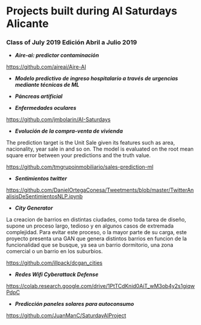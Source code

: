 # Projects built during AI Saturdays Alicante

### Class of July 2019 __Edición Abril a Julio 2019__

+ ***Aire-ai: predictor contaminación***

https://github.com/aireai/Aire-AI


+ ***Modelo predictivo de ingreso hospitalario a través de urgencias mediante técnicas de ML***


+ ***Páncreas artificial***



+ ***Enfermedades oculares***

https://github.com/jmbolarin/AI-Saturdays


+ ***Evolución de la compra-venta de vivienda***

The prediction target is the Unit Sale given its features such as area, nacionality, year sale in and so on. The model is evaluated on the root mean square error between your predictions and the truth value.

https://github.com/tmgrupoinmobiliario/sales-prediction-ml

+ ***Sentimientos twitter***

https://github.com/DanielOrtegaConesa/Tweetments/blob/master/TwitterAnalisisDeSentimientosNLP.ipynb

+ ***City Generator***

La creacion de barrios en distintas ciudades, como toda tarea de diseño, supone un proceso largo, tedioso y en algunos casos de extremada complejidad. Para evitar este proceso, o la mayor parte de su carga, este proyecto presenta una GAN que genera distintos barrios en funcion de la funcionalidad que se busque, ya sea un barrio dormitorio, una zona comercial o un barrio en los suburbios.

https://github.com/illpack/dcgan_cities

+ ***Redes Wifi Cyberattack Defense***

https://colab.research.google.com/drive/1PtTCdKnid0AiT_wM3ob4y2s1giqwPdpC


+ ***Predicción paneles solares para autoconsumo***

https://github.com/JuanManC/SaturdayAIProject

